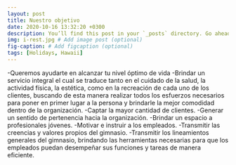 ```yaml
---
layout: post
title: Nuestro objetivo
date: 2020-10-16 13:32:20 +0300
description: You’ll find this post in your `_posts` directory. Go ahead and edit it and re-build the site to see your changes. # Add post description (optional)
img: i-rest.jpg # Add image post (optional)
fig-caption: # Add figcaption (optional)
tags: [Holidays, Hawaii]
---
```

-Queremos ayudarte en alcanzar tu nivel óptimo de vida
-Brindar un servicio integral el cual se traduce tanto en el cuidado de la salud, la actividad física, la estética, como en la recreación de cada uno de los clientes, buscando de esta manera realizar todos los esfuerzos necesarios para poner en primer lugar a la persona y brindarle la mejor comodidad dentro de la organización.
-Captar la mayor cantidad de clientes.
-Generar un sentido de pertenencia hacia la organización.
-Brindar un espacio a profesionales jóvenes.
-Motivar e instruir a los empleados.
-Transmitir las creencias y valores propios del gimnasio.
-Transmitir los lineamientos generales del gimnasio, brindando las herramientas necesarias para que los empleados puedan desempeñar sus funciones y tareas de manera eficiente.
